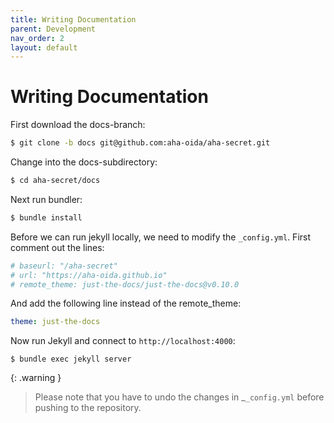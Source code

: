 ```yaml
---
title: Writing Documentation
parent: Development
nav_order: 2
layout: default
---
```


# Writing Documentation

First download the docs-branch:

```bash
$ git clone -b docs git@github.com:aha-oida/aha-secret.git
```

Change into the docs-subdirectory:

```bash
$ cd aha-secret/docs
```

Next run bundler:

```bash
$ bundle install
```

Before we can run jekyll locally, we need to modify the `_config.yml`.
First comment out the lines:

```yaml
# baseurl: "/aha-secret"
# url: "https://aha-oida.github.io"
# remote_theme: just-the-docs/just-the-docs@v0.10.0
```

And add the following line instead of the remote_theme:

```yaml
theme: just-the-docs
```

Now run Jekyll and connect to `http://localhost:4000`:

```
$ bundle exec jekyll server
```

{: .warning }
> Please note that you have to undo the changes in _`_config.yml` before pushing
to the repository.
